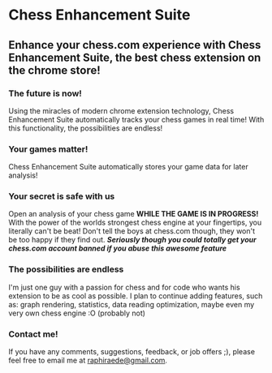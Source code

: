# Chess Enhancement Suite

## Enhance your chess.com experience with Chess Enhancement Suite, the best chess extension on the chrome store!

### The future is now!
Using the miracles of modern chrome extension technology, Chess Enhancement Suite automatically tracks your chess games in real time! With this functionality, the possibilities are endless!

### Your games matter!
Chess Enhancement Suite automatically stores your game data for later analysis! 

### Your secret is safe with us
Open an analysis of your chess game **WHILE THE GAME IS IN PROGRESS!**
With the power of the worlds strongest chess engine at your fingertips, you literally can't be beat!
Don't tell the boys at chess.com though, they won't be too happy if they find out.
***Seriously though you could totally get your chess.com account banned if you abuse this awesome feature***

### The possibilities are endless
I'm just one guy with a passion for chess and for code who wants his extension to be as cool as possible.
I plan to continue adding features, such as:
graph rendering,
statistics,
data reading optimization,
maybe even my very own chess engine :O (probably not)

### Contact me!
If you have any comments, suggestions, feedback, or job offers ;), please feel free to email me at raphiraede@gmail.com.
